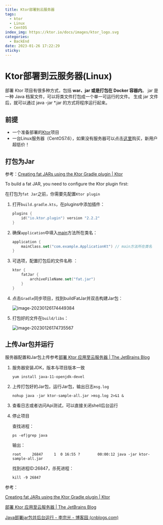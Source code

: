 ```yaml
---
title: Ktor部署到云服务器
tags:
  - ktor
  - Linux
  - CentOS
index_img: https://ktor.io/docs/images/ktor_logo.svg
categories:
  - BackEnd
date: 2023-01-26 17:22:29
sticky:
---
```


# Ktor部署到云服务器(Linux)

部署 Ktor 项目有很多种方式，包括 **war、jar 或是打包在 Docker 容器内**。 jar 是一种 Java 档案文件，可以将类文件打包成一个单一可运行的文件。 生成 jar 文件后，就可以通过 java -jar *.jar 的方式将程序运行起来。

## 前提

- 一个准备部署的[Ktor](https://ktor.io/)项目
- 一台Linux服务器（CentOS7.6），如果没有服务器可以点击[这里](https://www.aliyun.com/minisite/goods?userCode=cucsy8ip)购买，新用户超低价！

## 打包为Jar

参考：[Creating fat JARs using the Ktor Gradle plugin | Ktor](https://ktor.io/docs/fatjar.html)

To build a fat JAR, you need to configure the Ktor plugin first:

在打包为`fat Jar`之前，你需要先配置`Ktor plugin`

1. 打开`build.gradle.kts`，在plugins中添加插件：

   ```kotlin
   plugins {
       id("io.ktor.plugin") version "2.2.2"
   }
   ```

   

2. 确保`application`中填入[main](https://ktor.io/docs/server-dependencies.html#create-entry-point)方法所在类名：

   ```kotlin
   application {
       mainClass.set("com.example.ApplicationKt") // main方法所在类名
   }
   ```

   

3. 可选项，配置打包后的文件名称 ：

   ```kotlin
   ktor {
       fatJar {
           archiveFileName.set("fat.jar")
       }
   }
   ```

4. 点击`Gradle`同步项目，找到buildFatJar并双击构建Jar包：

   ![image-20230126174449384](./img/image-20230126174449384.png)

5. 打包好的文件在`build/libs`：

   ![image-20230126174735567](./img/image-20230126174735567.png)

## 上传Jar包并运行

服务器配置和Jar包上传参考[部署 Ktor 应用至云服务器 | The JetBrains Blog](https://blog.jetbrains.com/zh-hans/2020/05/29/ktor-cloud/#创建阿里云_ECS_实例)

1. 服务器安装JDK，版本与项目版本一致

   ```shell
   yum install java-11-openjdk-devel
   ```

2. 上传打包好的Jar包，运行Jar包，输出日志`msg.log`

   ```shell
   nohup java -jar ktor-sample-all.jar >msg.log 2>&1 &
   ```

3. 查看日志或者访问Api测试，可以直接关闭shell后台运行

4. 停止项目

   查找进程：

   ```shell
   ps -ef|grep java
   ```

   输出：

   ```
   root     26847     1  0 16:55 ?        00:00:12 java -jar ktor-sample-all.jar  
   ```

   找到进程ID:26847，杀死进程：

   ```shell
   kill -9 26847
   ```

   

参考：

[Creating fat JARs using the Ktor Gradle plugin | Ktor](https://ktor.io/docs/fatjar.html)

[部署 Ktor 应用至云服务器 | The JetBrains Blog](https://blog.jetbrains.com/zh-hans/2020/05/29/ktor-cloud/#创建阿里云_ECS_实例)

[Java部署jar包并后台运行 - 李宗光 - 博客园 (cnblogs.com)](https://www.cnblogs.com/lzg-blog/p/15013598.html)
